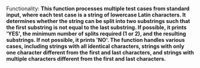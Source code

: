 Functionality: **This function processes multiple test cases from standard input, where each test case is a string of lowercase Latin characters. It determines whether the string can be split into two substrings such that the first substring is not equal to the last substring. If possible, it prints 'YES', the minimum number of splits required (1 or 2), and the resulting substrings. If not possible, it prints 'NO'. The function handles various cases, including strings with all identical characters, strings with only one character different from the first and last characters, and strings with multiple characters different from the first and last characters.**